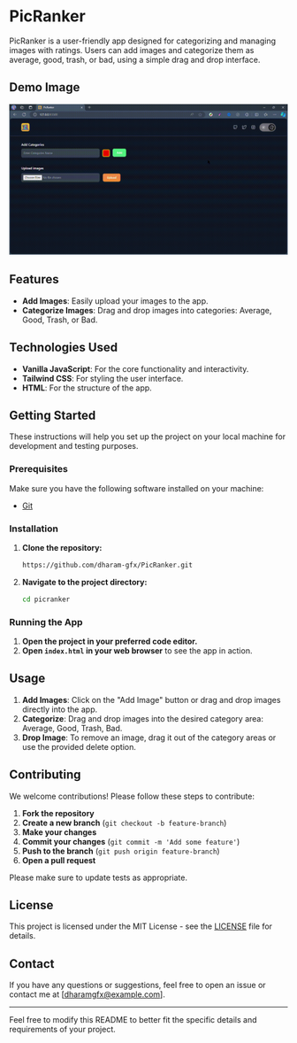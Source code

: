 # PicRanker

PicRanker is a user-friendly app designed for categorizing and managing images with ratings. Users can add images and categorize them as average, good, trash, or bad, using a simple drag and drop interface.

## Demo Image

![PicRanker Demo](https://raw.githubusercontent.com/dharam-gfx/PicRanker/master/assets/PicRanker_Demo.gif)

## Features

- **Add Images**: Easily upload your images to the app.
- **Categorize Images**: Drag and drop images into categories: Average, Good, Trash, or Bad.

## Technologies Used

- **Vanilla JavaScript**: For the core functionality and interactivity.
- **Tailwind CSS**: For styling the user interface.
- **HTML**: For the structure of the app.

## Getting Started

These instructions will help you set up the project on your local machine for development and testing purposes.

### Prerequisites

Make sure you have the following software installed on your machine:

- [Git](https://git-scm.com/)

### Installation

1. **Clone the repository:**
    ```sh
    https://github.com/dharam-gfx/PicRanker.git
    ```
2. **Navigate to the project directory:**
    ```sh
    cd picranker
    ```

### Running the App

1. **Open the project in your preferred code editor.**
2. **Open `index.html` in your web browser** to see the app in action.

## Usage

1. **Add Images**: Click on the "Add Image" button or drag and drop images directly into the app.
2. **Categorize**: Drag and drop images into the desired category area: Average, Good, Trash, Bad.
3. **Drop Image**: To remove an image, drag it out of the category areas or use the provided delete option.

## Contributing

We welcome contributions! Please follow these steps to contribute:

1. **Fork the repository**
2. **Create a new branch** (`git checkout -b feature-branch`)
3. **Make your changes**
4. **Commit your changes** (`git commit -m 'Add some feature'`)
5. **Push to the branch** (`git push origin feature-branch`)
6. **Open a pull request**

Please make sure to update tests as appropriate.

## License

This project is licensed under the MIT License - see the [LICENSE](LICENSE) file for details.

## Contact

If you have any questions or suggestions, feel free to open an issue or contact me at [dharamgfx@example.com].

---

Feel free to modify this README to better fit the specific details and requirements of your project.
